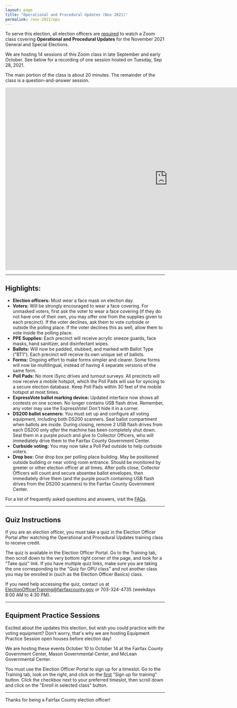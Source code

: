 ```yaml
---
layout: page
title: "Operational and Procedural Updates (Nov 2021)"
permalink: /nov-2021/opu
---
```


To serve this election, all election officers are <u>required</u> to watch a Zoom class covering **Operational and Procedural Updates** for the November 2021 General and Special Elections.

We are hosting 14 sessions of this Zoom class in late September and early October. See below for a recording of one session hosted on Tuesday, Sep 28, 2021.

The main portion of the class is about 20 minutes. The remainder of the class is a question-and-answer session.

<iframe width="1024" height="576" src="https://www.youtube.com/embed/7xi9BZPOpSA" title="YouTube video player" frameborder="0" allow="accelerometer; autoplay; clipboard-write; encrypted-media; gyroscope; picture-in-picture" allowfullscreen></iframe>

---

## Highlights:

- **Election officers:** Must wear a face mask on election day.
- **Voters:** Will be strongly encouraged to wear a face covering. For unmasked voters, first ask the voter to wear a face covering (if they do not have one of their own, you may offer one from the supplies given to each precinct). If the voter declines, ask them to vote curbside or outside the polling place. If the voter declines this as well, allow them to vote inside the polling place.
- **PPE Supplies:** Each precinct will receive acrylic sneeze guards, face masks, hand sanitizer, and disinfectant wipes.
- **Ballots:** Will now be padded, stubbed, and marked with Ballot Type ("BT1"). Each precinct will receive its own unique set of ballots.
- **Forms:** Ongoing effort to make forms simpler and clearer. Some forms will now be multilingual, instead of having 4 separate versions of the same form.
- **Poll Pads:** No more iSync drives and turnout surveys. All precincts will now receive a mobile hotspot, which the Poll Pads will use for syncing to a secure election database. Keep Poll Pads within 30 feet of the mobile hotspot at most times.
- **ExpressVote ballot marking device:** Updated interface now shows all contests on one screen. No longer contains USB flash drive. Remember, any voter may use the ExpressVote! Don't hide it in a corner.
- **DS200 ballot scanners:** You must set up and configure all voting equipment, including both DS200 scanners. Seal ballot compartment when ballots are inside. During closing, remove 2 USB flash drives from each DS200 only *after* the machine has been completely shut down. Seal them in a purple pouch and give to Collector Officers, who will immediately drive them to the Fairfax County Government Center.
- **Curbside voting:** You may now take a Poll Pad outside to help curbside voters.
- **Drop box:** One drop box per polling place building. May be positioned outside building or near voting room entrance. Should be monitored by greeter or other election officer at all times. After polls close, Collector Officers will count and secure absentee ballot envelopes, then immediately drive them (and the purple pouch containing USB flash drives from the DS200 scanners) to the Fairfax County Government Center.

For a list of frequently asked questions and answers, visit the [FAQs]({{site.url}}{{site.baseurl}}/nov-2021/videos).

---

## Quiz Instructions

If you are an election officer, you must take a quiz in the Election Officer Portal after watching the Operational and Procedural Updates training class to receive credit.

The quiz is available in the Election Officer Portal. Go to the Training tab, then scroll down to the very bottom right corner of the page, and look for a "Take quiz" link. If you have multiple quiz links, make sure you are taking the one corresponding to the "Quiz for OPU class" and not another class you may be enrolled in (such as the Election Officer Basics) class.

If you need help accessing the quiz, contact us at ElectionOfficerTraining@fairfaxcounty.gov or 703-324-4735 (weekdays 8:00 AM to 4:30 PM).

---

## Equipment Practice Sessions

Excited about the updates this election, but wish you could practice with the voting equipment? Don't worry, that's why we are hosting Equipment Practice Session open houses before election day!

We are hosting these events October 10 to October 14 at the Fairfax County Government Center, Mason Governmental Center, and McLean Governmental Center.

You must use the Election Officer Portal to sign up for a timeslot. Go to the Training tab, look on the right, and click on the <u>first</u> "Sign up for training" button. Click the checkbox next to your preferred timeslot, then scroll down and click on the "Enroll in selected class" button.

---

Thanks for being a Fairfax County election officer!